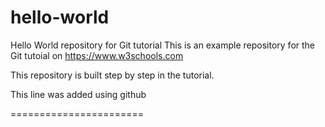 # hello-world
Hello World repository for Git tutorial
This is an example repository for the Git tutoial on https://www.w3schools.com

This repository is built step by step in the tutorial.

This line was added using github

=======================

